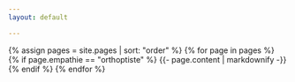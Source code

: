 ```yaml
---
layout: default

---
```



{% assign pages = site.pages | sort: "order" %}
{% for page in pages %}
 {% if page.empathie == "orthoptiste" %}
    {{- page.content | markdownify -}}
  {% endif %}
{% endfor %}